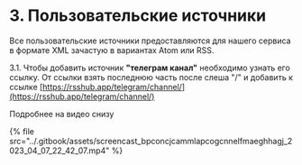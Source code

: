 # 3. Пользовательские источники

Все пользовательские источники предоставляются для нашего сервиса в формате XML зачастую в вариантах Atom или RSS.

3.1. Чтобы добавить источник **"телеграм канал"** необходимо узнать его ссылку. От ссылки взять последнюю часть после слеша "/" и добавить к ссылке [https://rsshub.app/telegram/channel/](https://rsshub.app/telegram/channel/)

Подробнее на видео снизу

{% file src="../.gitbook/assets/screencast_bpconcjcammlapcogcnnelfmaeghhagj_2023_04_07_22_42_07.mp4" %}
